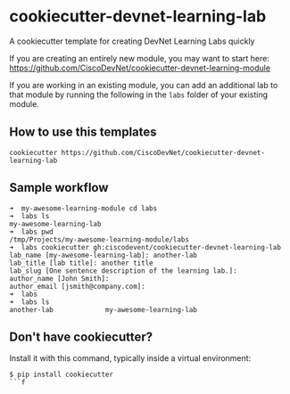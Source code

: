# cookiecutter-devnet-learning-lab

A cookiecutter template for creating DevNet Learning Labs quickly

If you are creating an entirely new module, you may want to start here:
https://github.com/CiscoDevNet/cookiecutter-devnet-learning-module

If you are working in an existing module, you can add an additional lab to that
module by running the following in the `labs` folder of your existing module.

## How to use this templates

    cookiecutter https://github.com/CiscoDevNet/cookiecutter-devnet-learning-lab



## Sample workflow

```
➜  my-awesome-learning-module cd labs
➜  labs ls
my-awesome-learning-lab
➜  labs pwd
/tmp/Projects/my-awesome-learning-module/labs
➜  labs cookiecutter gh:ciscodevent/cookiecutter-devnet-learning-lab   
lab_name [my-awesome-learning-lab]: another-lab
lab_title [lab title]: another title
lab_slug [One sentence description of the learning lab.]:
author_name [John Smith]:
author_email [jsmith@company.com]:
➜  labs
➜  labs ls
another-lab             my-awesome-learning-lab
```

## Don't have cookiecutter?

Install it with this command, typically inside a virtual environment:
   ```
   $ pip install cookiecutter
   ```f
